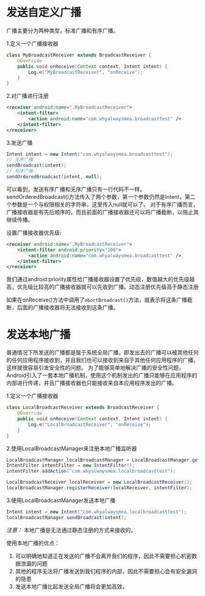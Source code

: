 # 发送自定义广播
广播主要分为两种类型，标准广播和有序广播。

1.定义一个广播接收器
```Java
class MyBroadcastReceiver extends BroadcastReceiver {
    @Override
    public void onReceive(Context context, Intent intent) {
        Log.e("MyBroadcastReceiver", "onReceive");
    }
}
```
2.对广播进行注册
```xml
<receiver android:name=".MyBroadcastReceiver">
    <intent-filter>
        <action android:name="com.whyalwaysmea.broadcasttest" />
    </intent-filter>
</receiver>
```
3.发送广播
```Java
Intent intent = new Intent("com.whyalwaysmea.broadcasttest");
// 无序广播
sendBroadcast(intent);
// 有序广播
sendOrderedBroadcast(intent, null);
```
可以看到，发送有序广播和无序广播只有一行代码不一样。sendOrderedBroadcast()方法传入了两个参数，第一个参数仍然是Intent，第二个参数是一个与权限相关的字符串，这里传入null就可以了。
对于有序广播而言，广播接收器是有先后顺序的，而且前面的广播接收器还可以将广播截断，以阻止其继续传播。

设置广播接收器优先级:
```xml
<receiver android:name=".MyBroadcastReceiver">
    <intent-filter android:priority="100">
        <action android:name="com.whyalwaysmea.broadcasttest" />
    </intent-filter>
</receiver>
```
我们通过android:priority属性给广播接收器设置了优先级，数值越大的优先级越高，优先级比较高的广播接收器就可以先收到广播。动态注册优先级高于静态注册

如果在onReceive()方法中调用了`abortBroadcast()`方法，就表示将这条广播截断，后面的广播接收器将无法接收到这条广播。

# 发送本地广播
普通情况下所发送的广播都是属于系统全局广播，即发出去的广播可以被其他任何的任何应用程序接收到，并且我们也可以接收到来自于其他任何应用程序的广播。这样就很容易引发安全性的问题。
为了能够简单地解决广播的安全性问题，Android引入了一套本地广播机制，使用这个机制发出的广播只能够在应用程序的内部进行传递，并且广播接收器也只能接收来自本应用程序发出的广播。

1.定义一个广播接收器
```Java
class LocalBroadcastReceiver extends BroadcastReceiver {
    @Override
    public void onReceive(Context context, Intent intent) {
        Log.e("LocalBroadcastReceiver", "onReceive");
    }
}
```

2.使用LocalBroadcastManager来注册本地广播监听器
```java
LocalBroadcastManager localBroadcastManager = LocalBroadcastManager.getInstance(this);
IntentFilter intentFilter = new IntentFilter();
intentFilter.addAction("com.whyalwaysmea.localbroadcasttest");

LocalBroadcastReceiver localReceiver = new LocalBroadcastReceiver();
localBroadcastManager.registerReceiver(localReceiver, intentFilter);
```

3.使用LocalBroadcastManager发送本地广播
```Java
Intent intent = new Intent("com.whyalwaysmea.localbroadcasttest");
localBroadcastManager.sendBroadcast(intent);
```

*注意：* 本地广播是无法通过静态注册的方式来接收的。

使用本地广播的优点：
1. 可以明确地知道正在发送的广播不会离开我们的程序，因此不需要担心机密数据泄漏的问题
2. 其他的程序无法将广播发送到我们程序的内部，因此不需要担心会有安全漏洞的隐患
3. 发送本地广播比起发送全局广播将会更加高效。
